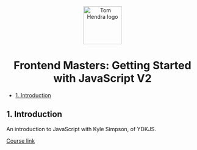 <div align=center>
<img alt="Tom Hendra logo" src="https://res.cloudinary.com/tomhendra/image/upload/v1567091669/tomhendra-logo/tomhendra-logo-round-1024.png" width="100" />
<h1>Frontend Masters: Getting Started with JavaScript V2</h1>
</div>

- [1. Introduction](#1-introduction)

## 1. Introduction

An introduction to JavaScript with Kyle Simpson, of YDKJS.

[Course link](https://frontendmasters.com/courses/getting-started-javascript-v2/)
